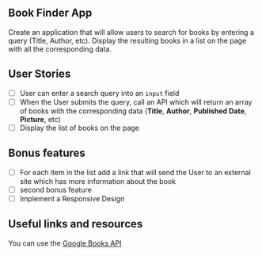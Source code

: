 ## Book Finder App

Create an application that will allow users to search for books by entering a query (Title, Author, etc). Display the resulting books in a list on the page with all the corresponding data.

## User Stories

-   [ ] User can enter a search query into an `input` field
-   [ ] When the User submits the query, call an API which will return an array of books with the corresponding data (**Title**, **Author**, **Published Date**, **Picture**, etc)
-   [ ] Display the list of books on the page

## Bonus features

-   [ ] For each item in the list add a link that will send the User to an external site which has more information about the book
-   [ ] second bonus feature
-   [ ] Implement a Responsive Design

## Useful links and resources

You can use the [Google Books API](https://developers.google.com/books/docs/overview)
